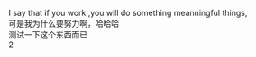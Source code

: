 I say that if you work ,you will do something meanningful things,  
可是我为什么要努力啊，哈哈哈  
测试一下这个东西而已    
2


